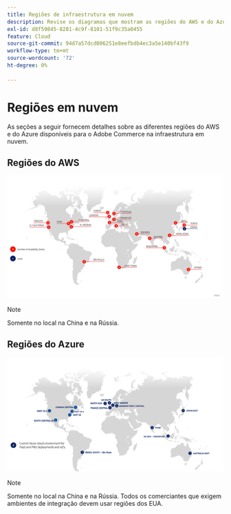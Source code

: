 ```yaml
---
title: Regiões de infraestrutura em nuvem
description: Revise os diagramas que mostram as regiões do AWS e do Azure disponíveis para o Adobe Commerce.
exl-id: d8f59845-8281-4c9f-8101-51f9c35a0455
feature: Cloud
source-git-commit: 94d7a57dcd006251e8eefbdb4ec3a5e140bf43f9
workflow-type: tm+mt
source-wordcount: '72'
ht-degree: 0%

---
```


# Regiões em nuvem

As seções a seguir fornecem detalhes sobre as diferentes regiões do AWS e do Azure disponíveis para o Adobe Commerce na infraestrutura em nuvem.

## Regiões do AWS

![Diagrama mostrando as regiões do AWS](../../../assets/playbooks/aws-regions.png)

>[!NOTE]
>
> Somente no local na China e na Rússia.

## Regiões do Azure

![Diagrama mostrando as regiões do Azure](../../../assets/playbooks/azure-regions.png)

>[!NOTE]
>
> Somente no local na China e na Rússia. Todos os comerciantes que exigem ambientes de integração devem usar regiões dos EUA.
